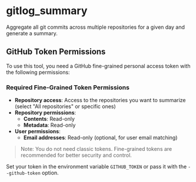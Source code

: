 # gitlog_summary

Aggregate all git commits across multiple repositories for a given day and generate a summary.

## GitHub Token Permissions

To use this tool, you need a GitHub fine-grained personal access token with the following permissions:

### Required Fine-Grained Token Permissions
- **Repository access**: Access to the repositories you want to summarize (select "All repositories" or specific ones)
- **Repository permissions**:
  - **Contents**: Read-only
  - **Metadata**: Read-only
- **User permissions**:
  - **Email addresses**: Read-only (optional, for user email matching)

> Note: You do not need classic tokens. Fine-grained tokens are recommended for better security and control.

Set your token in the environment variable `GITHUB_TOKEN` or pass it with the `--github-token` option.

